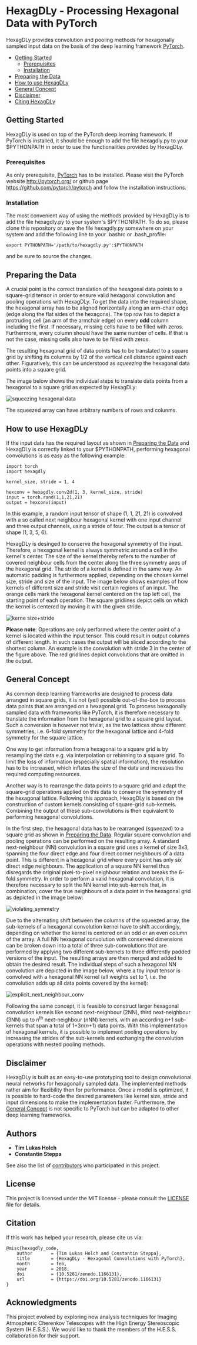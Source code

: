 # HexagDLy - Processing Hexagonal Data with PyTorch

HexagDLy provides convolution and pooling methods for hexagonally sampled input data on the basis of the deep learning framework [PyTorch](https://github.com/pytorch/pytorch).

- [Getting Started](#getting-started)
   - [Prerequisites](#prerequisites)
   - [Installation](#installation)
- [Preparing the Data](#preparing-the-data)
- [How to use HexagDLy](#how-to-use-hexagdly)
- [General Concept](#general-concept)
- [Disclaimer](#disclaimer)
- [Citing HexagDLy](#citation)


## Getting Started

HexagDLy is used on top of the PyTorch deep learning framework. If PyTorch is installed, it should be enough to add the file hexagdly.py to your $PYTHONPATH in order to use the functionalities provided by HexagDLy.

### Prerequisites

As only prerequisite, [PyTorch](https://github.com/pytorch/pytorch) has to be installed. Please visit the PyTorch website http://pytorch.org/ or github page https://github.com/pytorch/pytorch and follow the installation instructions.


### Installation

The most convenient way of using the methods provided by HexagDLy is to add the file hexagdly.py to your system's $PYTHONPATH. To do so, please clone this repository or save the file hexagdly.py somewhere on your system and add the following line to your .bashrc or .bash_profile:

```
export PYTHONPATH='/path/to/hexagdly.py':$PYTHONPATH
```

and be sure to source the changes.


## Preparing the Data

A crucial point is the correct translation of the hexagonal data points to a square-grid tensor in order to ensure valid hexagonal convolution and pooling operations with HexagDLy. To get the data into the required shape, the hexagonal array has to be aligned horizontally along an arm-chair edge (edge along the flat sides of the hexagons). The top row has to depict a protruding cell (an arm of the armchair edge) on every **odd** column including the first. 
If necessary, missing cells have to be filled with zeros.
Furthermore, every column should have the same number of cells. If that is not the case, missing cells also have to be filled with zeros.

The resulting hexagonal grid of data points has to be translated to a square grid by shifting its columns by 1/2 of the vertical cell distance against each other. Figuratively, this can be understood as *squeezing* the hexagonal data points into a square grid.

The image below shows the individual steps to translate data points from a hexagonal to a square grid as expected by HexagDLy:

![squeezing hexagonal data](figures/squeezing_hex_data.png "Individual steps to squeeze the data into the required shape.")

The squeezed array can have arbitrary numbers of rows and colunms.


## How to use HexagDLy

If the input data has the required layout as shown in [Preparing the Data](#preparing-the-data) and HexagDLy is correctly linked to your $PYTHONPATH, performing hexagonal convolutions is as easy as the following example:

```
import torch
import hexagdly

kernel_size, stride = 1, 4

hexconv = hexagdly.conv2d(1, 3, kernel_size, stride)
input = torch.rand(1,1,21,21)
output = hexconv(input)
```

In this example, a random input tensor of shape (1, 1, 21, 21) is convolved with a so called next neighbour hexagonal kernel with one input channel and three output channels, using a stride of four. The output is a tensor of shape (1, 3, 5, 6). 

HexagDLy is desinged to conserve the hexagonal symmetry of the input. Therefore, a hexagonal kernel is always symmetric around a cell in the kernel's center. The size of the kernel thereby refers to the number of covered neighbour cells from the center along the three symmetry axes of the hexagonal grid.
The stride of a kernel is defined in the same way. 
An automatic padding is furthermore applied, depending on the chosen kernel size, stride and size of the input. 
The image below shows examples of how kernels of different size and stride visit certain regions of an input. The orange cells mark the hexagonal kernel centered on the top left cell, the starting point of each operation. The square gridlines depict cells on which the kernel is centered by moving it with the given stride.

![kerne size+stride](figures/kernel_size+stride.png "Examples of different kernels of different size and strides.")

**Please note**: Operations are only performed where the center point of a kernel is located within the input tensor. This could result in output columns of different length. In such cases the output will be sliced according to the shortest column. An example is the convolution with stride 3 in the center of the figure above. The red gridlines depict convolutions that are omitted in the output.



## General Concept 

As common deep learning frameworks are designed to process data arranged in square grids, it is not (yet) possible out-of-the-box to process data points that are arranged on a hexagonal grid.
To process hexagonally sampled data with frameworks like PyTorch, it is therefore necessary to translate the information from the hexagonal grid to a square grid layout.
Such a conversion is however not trivial, as the two lattices show different symmetries, i.e. 6-fold symmetry for the hexagonal lattice and 4-fold symmetry for the square lattice.

One way to get information from a hexagonal to a square grid is by resampling the data e.g. via interpolation or rebinning to a square grid. To limit the loss of information (especially spatial information), the resolution has to be increased, which inflates the size of the data and increases the required computing resources.

Another way is to rearrange the data points to a square grid and adapt the square-grid operations applied on this data to conserve the symmetry of the hexagonal lattice. 
Following this approach, HexagDLy is based on the construction of custom kernels consisting of square-grid sub-kernels.
Combining the output of these sub-convolutions is then equivalent to performing hexagonal convolutions.

In the first step, the hexagonal data has to be rearranged (*squeezed*) to a square grid as shown in [Preparing the Data](#preparing-the-data). Regular square convolution and pooling operations can be performed on the resulting array.
A standard next-neighbour (NN) convolution in a square grid uses a kernel of size 3x3, spanning the four direct edge and four direct corner neighbours of a data point. This is different in a hexagonal grid where every point has only six direct edge neighbours. 
The application of a square NN kernel thus disregards the original pixel-to-pixel neighbour relation and breaks the 6-fold symmetry. In order to perform a valid hexagonal convolution, it is therefore necessary to split the NN kernel into sub-kernels that, in combination, cover the true neighbours of a data point in the hexagonal grid as depicted in the image below:

![violating_symmetry](figures/violating_symmetry.png "Squeezing hexagonal data in a square grid and applying square convolution kernels disregards the symmetry of the hexagonal lattice. A valid hexagonal convolution can be performed by combining custom sub-kernels.")

Due to the alternating shift between the columns of the squeezed array, the sub-kernels of a hexagonal convolution kernel have to shift accordingly, depending on whether the kernel is centered on an odd or an even column of the array. 
A full NN hexagonal convolution with conserved dimensions can be broken down into a total of three sub-convolutions that are performed by applying two different sub-kernels to three differently padded versions of the input. The resulting arrays are then merged and added to obtain the desired result.
The individual steps of such a hexagonal NN convolution are depicted in the image below, where a toy input tensor is convolved with a hexagonal NN kernel (all weights set to 1, i.e. the convolution adds up all data points covered by the kernel):

![explicit_next_neighbour_conv](figures/explicit_next_neighbour_conv.png "Schematic description of the individual sub-onvolutions  and combination of the individual outputs to perform a full hexagonal NN convolution as provided by HexagDLy.")

Following the same concept, it is feasible to construct larger hexagonal convolution kernels like second next-neighbour (2NN), third next-neighbour (3NN) up to *n*<sup>th</sup> next-neighbour (*n*NN) kernels, with an according *n*+1 sub-kernels that span a total of 1+3*n*(*n*+1) data points.
With this implementation of hexagonal kernels, it is possible to implement pooling operations by increasing the strides of the sub-kernels and exchanging the convolution operations with nested pooling methods.


## Disclaimer

HexagDLy is built as an easy-to-use prototyping tool to design convolutional neural networks for hexagonally sampled data. The implemented methods rather aim for flexibility then for performance.
Once a model is optimized, it is possible to hard-code the desired parameters like kernel size, stride and input dimensions to make the implementation faster.
Furthermore, the [General Concept](#general-concept) is not specific to PyTorch but can be adapted to other deep learning frameworks.


## Authors

* **Tim Lukas Holch**
* **Constantin Steppa**

See also the list of [contributors](https://github.com/ai4iacts/hexagdly/contributors) who participated in this project.


## License

This project is licensed under the MIT license - please consult the [LICENSE](LICENSE) file for details.


## Citation

If this work has helped your research, please cite us via:

```
@misc{hexagdly_code,
    author       = {Tim Lukas Holch and Constantin Steppa},
    title        = {HexagDLy - Hexagonal Convolutions with PyTorch},
    month        = feb,
    year         = 2018,
    doi          = {10.5281/zenodo.1166131},
    url          = {https://doi.org/10.5281/zenodo.1166131}
}
```

## Acknowledgments

This project evolved by exploring new analysis techniques for Imaging Atmospheric Cherenkov Telescopes with the High Energy Stereoscopic System (H.E.S.S.). We would like to thank the members of the H.E.S.S. collaboration for their support.


